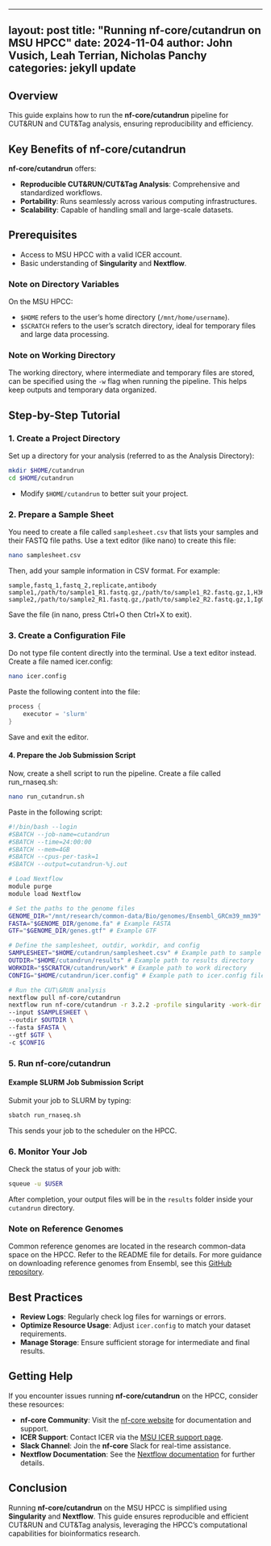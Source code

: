 ---
layout: post
title: "Running nf-core/cutandrun on MSU HPCC"
date: 2024-11-04
author: John Vusich, Leah Terrian, Nicholas Panchy
categories: jekyll update
-------------------------

## Overview

This guide explains how to run the **nf-core/cutandrun** pipeline for CUT\&RUN and CUT\&Tag analysis, ensuring reproducibility and efficiency.

## Key Benefits of nf-core/cutandrun

**nf-core/cutandrun** offers:

* **Reproducible CUT\&RUN/CUT\&Tag Analysis**: Comprehensive and standardized workflows.
* **Portability**: Runs seamlessly across various computing infrastructures.
* **Scalability**: Capable of handling small and large-scale datasets.

## Prerequisites

- Access to MSU HPCC with a valid ICER account.
- Basic understanding of **Singularity** and **Nextflow**.

### Note on Directory Variables

On the MSU HPCC:

* `$HOME` refers to the user’s home directory (`/mnt/home/username`).
* `$SCRATCH` refers to the user’s scratch directory, ideal for temporary files and large data processing.

### Note on Working Directory

The working directory, where intermediate and temporary files are stored, can be specified using the `-w` flag when running the pipeline. This helps keep outputs and temporary data organized.

## Step-by-Step Tutorial

### 1. Create a Project Directory

Set up a directory for your analysis (referred to as the Analysis Directory):

```bash
mkdir $HOME/cutandrun
cd $HOME/cutandrun
```

* Modify `$HOME/cutandrun` to better suit your project.

### 2. Prepare a Sample Sheet
You need to create a file called ```samplesheet.csv``` that lists your samples and their FASTQ file paths. Use a text editor (like nano) to create this file:
```bash
nano samplesheet.csv
```
Then, add your sample information in CSV format. For example:
```csv
sample,fastq_1,fastq_2,replicate,antibody
sample1,/path/to/sample1_R1.fastq.gz,/path/to/sample1_R2.fastq.gz,1,H3K27me3
sample2,/path/to/sample2_R1.fastq.gz,/path/to/sample2_R2.fastq.gz,1,IgG
```
Save the file (in nano, press Ctrl+O then Ctrl+X to exit).

### 3. Create a Configuration File
Do not type file content directly into the terminal. Use a text editor instead. Create a file named icer.config:
```bash
nano icer.config
```
Paste the following content into the file:
```groovy
process {
    executor = 'slurm'
}
```
Save and exit the editor.

#### 4. Prepare the Job Submission Script
Now, create a shell script to run the pipeline. Create a file called run_rnaseq.sh:
```bash
nano run_cutandrun.sh
```
Paste in the following script:
```bash
#!/bin/bash --login
#SBATCH --job-name=cutandrun
#SBATCH --time=24:00:00
#SBATCH --mem=4GB
#SBATCH --cpus-per-task=1
#SBATCH --output=cutandrun-%j.out

# Load Nextflow
module purge
module load Nextflow

# Set the paths to the genome files
GENOME_DIR="/mnt/research/common-data/Bio/genomes/Ensembl_GRCm39_mm39" #Example GRCm39
FASTA="$GENOME_DIR/genome.fa" # Example FASTA
GTF="$GENOME_DIR/genes.gtf" # Example GTF

# Define the samplesheet, outdir, workdir, and config
SAMPLESHEET="$HOME/cutandrun/samplesheet.csv" # Example path to sample sheet
OUTDIR="$HOME/cutandrun/results" # Example path to results directory
WORKDIR="$SCRATCH/cutandrun/work" # Example path to work directory
CONFIG="$HOME/cutandrun/icer.config" # Example path to icer.config file

# Run the CUT\&RUN analysis
nextflow pull nf-core/cutandrun
nextflow run nf-core/cutandrun -r 3.2.2 -profile singularity -work-dir $WORKDIR -resume \
--input $SAMPLESHEET \
--outdir $OUTDIR \
--fasta $FASTA \
--gtf $GTF \
-c $CONFIG
```

### 5. Run nf-core/cutandrun

#### Example SLURM Job Submission Script

Submit your job to SLURM by typing:
```bash
sbatch run_rnaseq.sh
```
This sends your job to the scheduler on the HPCC.

### 6. Monitor Your Job
Check the status of your job with:
```bash
squeue -u $USER
```
After completion, your output files will be in the `results` folder inside your `cutandrun` directory.

### Note on Reference Genomes

Common reference genomes are located in the research common-data space on the HPCC. Refer to the README file for details. For more guidance on downloading reference genomes from Ensembl, see this [GitHub repository](https://github.com/johnvusich/reference-genomes).

## Best Practices

- **Review Logs**: Regularly check log files for warnings or errors.
- **Optimize Resource Usage**: Adjust `icer.config` to match your dataset requirements.
- **Manage Storage**: Ensure sufficient storage for intermediate and final results.

## Getting Help

If you encounter issues running **nf-core/cutandrun** on the HPCC, consider these resources:

- **nf-core Community**: Visit the [nf-core website](https://nf-co.re) for documentation and support.
- **ICER Support**: Contact ICER via the [MSU ICER support page](https://icer.msu.edu/contact).
- **Slack Channel**: Join the **nf-core** Slack for real-time assistance.
- **Nextflow Documentation**: See the [Nextflow documentation](https://www.nextflow.io/docs/latest/index.html) for further details.

## Conclusion

Running **nf-core/cutandrun** on the MSU HPCC is simplified using **Singularity** and **Nextflow**. This guide ensures reproducible and efficient CUT\&RUN and CUT\&Tag analysis, leveraging the HPCC’s computational capabilities for bioinformatics research.
